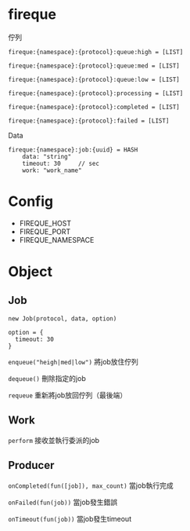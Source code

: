 fireque
=======
佇列

`fireque:{namespace}:{protocol}:queue:high = [LIST]`

`fireque:{namespace}:{protocol}:queue:med = [LIST]`

`fireque:{namespace}:{protocol}:queue:low = [LIST]`

`fireque:{namespace}:{protocol}:processing = [LIST]`

`fireque:{namespace}:{protocol}:completed = [LIST]`

`fireque:{namespace}:{protocol}:failed = [LIST]`

Data

```
fireque:{namespace}:job:{uuid} = HASH
	data: "string"
	timeout: 30		// sec
	work: "work_name"		
````

Config
=======

- FIREQUE_HOST
- FIREQUE_PORT
- FIREQUE_NAMESPACE



Object
=======


## Job

`new Job(protocol, data, option)`

```
option = {
  timeout: 30
}
```

`enqueue("heigh|med|low")` 將job放住佇列

`dequeue()` 刪除指定的job

`requeue` 重新將job放回佇列（最後端）

## Work

`perform` 接收並執行委派的job

## Producer

`onCompleted(fun([job]), max_count)` 當job執行完成

`onFailed(fun(job))` 當job發生錯誤

`onTimeout(fun(job))` 當job發生timeout


